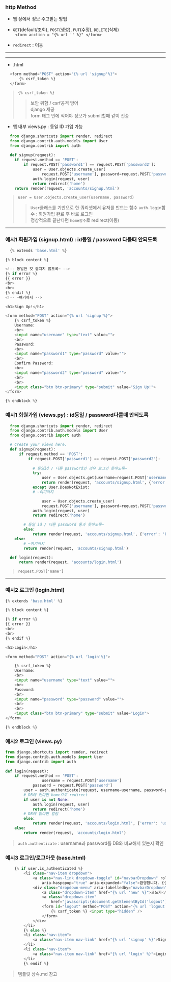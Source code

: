 ### http Method  
- 웹 상에서 정보 주고받는 방법  
- `GET`(default/조회), `POST`(생성), `PUT`(수정), `DELETE`(삭제)  
``` <form acction = "{% url '' %}" </form>```

- `redirect` : 이동  

- - -  
- - -  

- .html  
```python
  <form method="POST" action="{% url 'signup'%}">
      {% csrf_token %}
  </form>
```  
> `{% csrf_token %}`  
  >> 보안 위함 / csrf공격 방어  
  >> django 제공  
  >> form 태그 안에 적어야 정보가 submit할때 같이 전송  

- 앱 내부 views.py : 동일 ID 가입 가능  
```python
  from django.shortcuts import render, redirect
  from django.contrib.auth.models import User
  from django.contrib import auth
  
  def signup(request):
    if request.method == 'POST':
        if request.POST['password1'] == request.POST['password2']:
            user = User.objects.create_user(
                request.POST['username'], password=request.POST['password1'])
            auth.login(request, user)
            return redirect('home')
    return render(request, 'accounts/signup.html')
```  
> `user = User.objects.create_user(username, password)`  
  >> `User`클래스를 기반으로 한 쿼리셋에서 유저를 만드는 함수
  >> `auth.login`함수 : 회원가입 완료 후 바로 로그인  
  >> 정상적으로 끝난다면 `home함수`로 redirect(이동)  



- - -  


### 예시1 회원가입 (signup.html) : id동일 / password 다를때 안되도록   
```python
  {% extends 'base.html' %}

{% block content %}

<!-- 동일한 것 겹치지 않도록~ -->
{% if error %}
{{ error }}
<br>
<br>
{% endif %}
<!-- ~여기까지 -->

<h1>Sign Up!</h1>

<form method="POST" action="{% url 'signup'%}">
    {% csrf_token %}
    Username:
    <br>
    <input name="username" type="text" value="">
    <br>
    Password:
    <br>
    <input name="password1" type="password" value="">
    <br>
    Confirm Password:
    <br>
    <input name="password2" type="password" value="">
    <br>
    <br>
    <input class="btn btn-primary" type="submit" value="Sign Up!">
</form>

{% endblock %}
```  

### 예시1 회원가입 (views.py)  : id동일 / password다를때 안되도록  
```python
  from django.shortcuts import render, redirect
  from django.contrib.auth.models import User
  from django.contrib import auth

  # Create your views here.
  def signup(request):
      if request.method == 'POST':
          if request.POST['password1'] == request.POST['password2']:
            
            # 동일id / 다른 password인 경우 로그인 못하도록~
            try:
                user = User.objects.get(username=request.POST['username'])
                return render(request, 'accounts/signup.html', {'error': 'Username has already been taken'})
            except User.DoesNotExist:
            # ~여기까지

                user = User.objects.create_user(
                request.POST['username'], password=request.POST['password1'])
            auth.login(request, user)
            return redirect('home')

        # 동일 id / 다른 password 통과 못하도록~
        else:
            return render(request, 'accounts/signup.html', {'error': 'Passwords must match'})
    else:
        # ~여기까지
        return render(request, 'accounts/signup.html')

  def login(request):
      return render(request, 'accounts/login.html')
```  
> `request.POST['name']`  

- - -  

### 예시2 로그인 (login.html)  
```python
{% extends 'base.html' %}

{% block content %}

{% if error %}
{{ error }}
<br>
<br>
{% endif %}

<h1>Login</h1>

<form method="POST" action="{% url 'login'%}">

    {% csrf_token %}
    Username:
    <br>
    <input name="username" type="text" value="">
    <br>
    Password:
    <br>
    <input name="password" type="password" value="">
    <br>
    <br>
    <input class="btn btn-primary" type="submit" value="Login">
</form>

{% endblock %}  
```  

### 예시2 로그인 (views.py)  
```python
from django.shortcuts import render, redirect
from django.contrib.auth.models import User
from django.contrib import auth
  
def login(request):
    if request.method == 'POST':
				username = request.POST['username']
		    password = request.POST['password']
        user = auth.authenticate(request, username=username, password=password)
        # DB에 있다면 home으로 redirect
        if user is not None:
            auth.login(request, user)
            return redirect('home')
        # DB에 없다면 알림
        else:
            return render(request, 'accounts/login.html', {'error': 'username or password is incorrect.'})
    else:
        return render(request, 'accounts/login.html')
```  
> `auth.authenticate` : username과 password를 DB와 비교해서 있는지 확인  

### 예시3 로그인/로그아웃 (base.html)  
```python
	{% if user.is_authenticated %}
        <li class="nav-item dropdown">
            <a class="nav-link dropdown-toggle" id="navbarDropdown" role="button" data-toggle="dropdown"
                aria-haspopup="true" aria-expanded="false">환영합니다. {{ user.username }} 님!</a>
            <div class="dropdown-menu" aria-labelledby="navbarDropdown">
                <a class="dropdown-item" href="{% url 'new' %}">글쓰기</a>
                <a class="dropdown-item"
                    href="javascript:{document.getElementById('logout').submit()}">Logout</a>
                <form id="logout" method="POST" action="{% url 'logout' %}">
                    {% csrf_token %} <input type="hidden" />
                </form>
            </div>
        </li>
        {% else %}
        <li class="nav-item">
            <a class="nav-item nav-link" href="{% url 'signup' %}">Signup</a>
        </li>
        <li class="nav-item">
            <a class="nav-item nav-link" href="{% url 'login' %}">Login</a>
        </li>
        {% endif %}
```  
> 템플릿 상속.md 참고  
